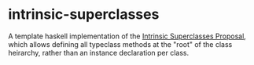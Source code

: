 # intrinsic-superclasses

A template haskell implementation of the [Intrinsic Superclasses Proposal](https://ghc.haskell.org/trac/ghc/wiki/IntrinsicSuperclasses), which allows defining all typeclass methods at the "root" of the class heirarchy, rather than an instance declaration per class.
